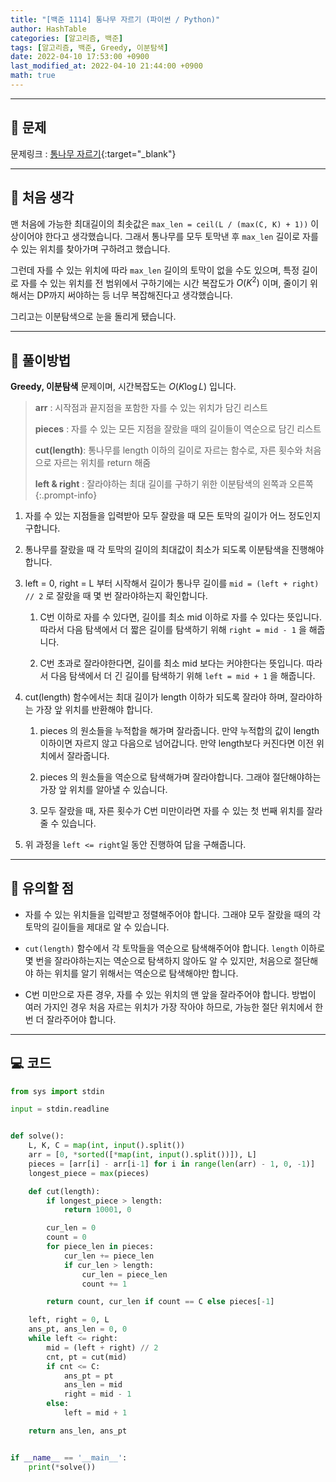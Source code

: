 ```yaml
---
title: "[백준 1114] 통나무 자르기 (파이썬 / Python)"
author: HashTable
categories: [알고리즘, 백준]
tags: [알고리즘, 백준, Greedy, 이분탐색]
date: 2022-04-10 17:53:00 +0900
last_modified_at: 2022-04-10 21:44:00 +0900
math: true
---
```



---
## 📑 문제

문제링크 : [통나무 자르기](https://www.acmicpc.net/problem/1114){:target="_blank"}

---
## 🤔 처음 생각

맨 처음에 가능한 최대길이의 최솟값은 `max_len = ceil(L / (max(C, K) + 1))` 이상이어야 한다고 생각했습니다. 그래서 통나무를 모두 토막낸 후 `max_len` 길이로 자를 수 있는 위치를 찾아가며 구하려고 했습니다.

그런데 자를 수 있는 위치에 따라 `max_len` 길이의 토막이 없을 수도 있으며, 특정 길이로 자를 수 있는 위치를 전 범위에서 구하기에는 시간 복잡도가 $O(K^2)$ 이며, 줄이기 위해서는 DP까지 써야하는 등 너무 복잡해진다고 생각했습니다.

그리고는 이분탐색으로 눈을 돌리게 됐습니다.

---

## 🎯 풀이방법

**Greedy, 이분탐색** 문제이며, 시간복잡도는 $O(K \log L)$ 입니다.

> **arr** : 시작점과 끝지점을 포함한 자를 수 있는 위치가 담긴 리스트
>
> **pieces** : 자를 수 있는 모든 지점을 잘랐을 때의 길이들이 역순으로 담긴 리스트
>
> **cut(length)**: 통나무를 length 이하의 길이로 자르는 함수로, 자른 횟수와 처음으로 자르는 위치를 return 해줌
>
> **left & right** : 잘라야하는 최대 길이를 구하기 위한 이분탐색의 왼쪽과 오른쪽
{:.prompt-info}

1. 자를 수 있는 지점들을 입력받아 모두 잘랐을 때 모든 토막의 길이가 어느 정도인지 구합니다.

2. 통나무를 잘랐을 때 각 토막의 길이의 최대값이 최소가 되도록 이분탐색을 진행해야 합니다.

3. left = 0, right = L 부터 시작해서 길이가 통나무 길이를 `mid = (left + right) // 2` 로 잘랐을 때 몇 번 잘라야하는지 확인합니다.

    1. C번 이하로 자를 수 있다면, 길이를 최소 mid 이하로 자를 수 있다는 뜻입니다. 따라서 다음 탐색에서 더 짧은 길이를 탐색하기 위해 `right = mid - 1` 을 해줍니다.

    2. C번 초과로 잘라야한다면, 길이를 최소 mid 보다는 커야한다는 뜻입니다. 따라서 다음 탐색에서 더 긴 길이를 탐색하기 위해 `left = mid + 1` 을 해줍니다.

4. cut(length) 함수에서는 최대 길이가 length 이하가 되도록 잘라야 하며, 잘라야하는 가장 앞 위치를 반환해야 합니다.

   1. pieces 의 원소들을 누적합을 해가며 잘라줍니다. 만약 누적합의 값이 length 이하이면 자르지 않고 다음으로 넘어갑니다. 만약 length보다 커진다면 이전 위치에서 잘라줍니다.

   2. pieces 의 원소들을 역순으로 탐색해가며 잘라야합니다. 그래야 절단해야하는 가장 앞 위치를 알아낼 수 있습니다.

   3. 모두 잘랐을 때, 자른 횟수가 C번 미만이라면 자를 수 있는 첫 번째 위치를 잘라줄 수 있습니다.

5. 위 과정을 `left <= right`일 동안 진행하여 답을 구해줍니다.

---
## 🔎 유의할 점

* 자를 수 있는 위치들을 입력받고 정렬해주어야 합니다. 그래야 모두 잘랐을 때의 각 토막의 길이들을 제대로 알 수 있습니다.

* `cut(length)` 함수에서 각 토막들을 역순으로 탐색해주어야 합니다. `length` 이하로 몇 번을 잘라야하는지는 역순으로 탐색하지 않아도 알 수 있지만, 처음으로 절단해야 하는 위치를 알기 위해서는 역순으로 탐색해야만 합니다.

* C번 미만으로 자른 경우, 자를 수 있는 위치의 맨 앞을 잘라주어야 합니다. 방법이 여러 가지인 경우 처음 자르는 위치가 가장 작아야 하므로, 가능한 절단 위치에서 한 번 더 잘라주어야 합니다.

---

## 💻 코드

```python
from sys import stdin

input = stdin.readline


def solve():
    L, K, C = map(int, input().split())
    arr = [0, *sorted([*map(int, input().split())]), L]
    pieces = [arr[i] - arr[i-1] for i in range(len(arr) - 1, 0, -1)]
    longest_piece = max(pieces)

    def cut(length):
        if longest_piece > length:
            return 10001, 0

        cur_len = 0
        count = 0
        for piece_len in pieces:
            cur_len += piece_len
            if cur_len > length:
                cur_len = piece_len
                count += 1

        return count, cur_len if count == C else pieces[-1]

    left, right = 0, L
    ans_pt, ans_len = 0, 0
    while left <= right:
        mid = (left + right) // 2
        cnt, pt = cut(mid)
        if cnt <= C:
            ans_pt = pt
            ans_len = mid
            right = mid - 1
        else:
            left = mid + 1

    return ans_len, ans_pt


if __name__ == '__main__':
    print(*solve())

```
